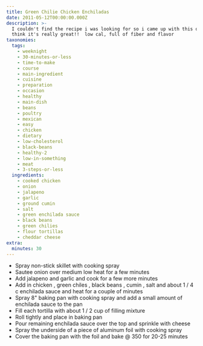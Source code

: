 ```yaml
---
title: Green Chilie Chicken Enchiladas
date: 2011-05-12T00:00:00.000Z
description: >-
  I couldn't find the recipe i was looking for so i came up with this one.  i
  think it's really great!!  low cal, full of fiber and flavor
taxonomies:
  tags:
    - weeknight
    - 30-minutes-or-less
    - time-to-make
    - course
    - main-ingredient
    - cuisine
    - preparation
    - occasion
    - healthy
    - main-dish
    - beans
    - poultry
    - mexican
    - easy
    - chicken
    - dietary
    - low-cholesterol
    - black-beans
    - healthy-2
    - low-in-something
    - meat
    - 3-steps-or-less
  ingredients:
    - cooked chicken
    - onion
    - jalapeno
    - garlic
    - ground cumin
    - salt
    - green enchilada sauce
    - black beans
    - green chilies
    - flour tortillas
    - cheddar cheese
extra:
  minutes: 30
---
```

 - Spray non-stick skillet with cooking spray
 - Sautee onion over medium low heat for a few minutes
 - Add jalapeno and garlic and cook for a few more minutes
 - Add in chicken , green chiles , black beans , cumin , salt and about 1 / 4 c enchilada sauce and heat for a couple of minutes
 - Spray 8" baking pan with cooking spray and add a small amount of enchilada sauce to the pan
 - Fill each tortilla with about 1 / 2 cup of filling mixture
 - Roll tightly and place in baking pan
 - Pour remaining enchilada sauce over the top and sprinkle with cheese
 - Spray the underside of a piece of aluminum foil with cooking spray
 - Cover the baking pan with the foil and bake @ 350 for 20-25 minutes
